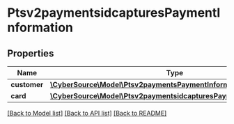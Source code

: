# Ptsv2paymentsidcapturesPaymentInformation

## Properties
Name | Type | Description | Notes
------------ | ------------- | ------------- | -------------
**customer** | [**\CyberSource\Model\Ptsv2paymentsPaymentInformationCustomer**](Ptsv2paymentsPaymentInformationCustomer.md) |  | [optional] 
**card** | [**\CyberSource\Model\Ptsv2paymentsidcapturesPaymentInformationCard**](Ptsv2paymentsidcapturesPaymentInformationCard.md) |  | [optional] 

[[Back to Model list]](../README.md#documentation-for-models) [[Back to API list]](../README.md#documentation-for-api-endpoints) [[Back to README]](../README.md)



